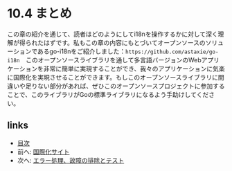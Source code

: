 # 10.4 まとめ
この章の紹介を通じて、読者はどのようにしてi18nを操作するかに対して深く理解が得られたはずです。私もこの章の内容にもとづいてオープンソースのソリューションであるgo-i18nをご紹介しました：`https://github.com/astaxie/go-i18n`　このオープンソースライブラリを通して多言語バージョンのWebアプリケーションを非常に簡単に実現することができ、我々のアプリケーションに気楽に国際化を実現させることができます。もしこのオープンソースライブラリに間違いや足りない部分があれば、ぜひこのオープンソースプロジェクトに参加することで、このライブラリがGoの標準ライブラリになるよう手助けしてください。
## links
  * [目次](<preface.md>)
  * 前へ: [国際化サイト](<10.3.md>)
  * 次へ: [エラー処理、故障の排除とテスト](<11.0.md>)
